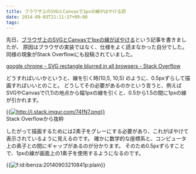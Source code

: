 ```yaml
---
title: ブラウザ上のSVGとCanvasで1pxの線がぼやける訳
date: 2014-09-03T21:11:37+09:00
tags: 
---
```


先日、[ブラウザ上のSVGとCanvasで1pxの線がぼやける](http://folioscope.hatenablog.jp/entry/2014/08/25/192823:title)という記事を書きましたが、
原因はブラウザの実装ではなく、仕様をよく読まなかった自分でした。
同様の現象がStack Overflowにも投稿されていました。

[google chrome \- SVG rectangle blurred in all browsers \- Stack Overflow](http://stackoverflow.com/questions/18019453/svg-rectangle-blurred-in-all-browsers)

どうすればいいかというと、線を引く時\(10,5, 10,5\) のように、0\.5pxずらして描画すればいいとのこと。
どうしてその必要があるのかという言うと、例えばSVGやCanvasで\(1,1\)の地点から幅1pxの線を引くと、0\.5から1\.5の間に1pxの線が引かれます。

[{{<img src="http://i.stack.imgur.com/74fN7.png" alt="http://i.stack.imgur.com/74fN7.png">}}](http://i.stack.imgur.com/74fN7.png)  
Stack Overflowから抜粋

したがって描画するためには2素子をグレーにする必要があり、これがぼやけて表示されているように見えるのです。
確かに数学的な座標系と、コンピュータ上の素子との間にギャップがあるのが分かります。
そのため0\.5pxずらすことで、1pxの線が画面上の1素子を使用するようになるのです。

{{<img src="/2014/09/03/211137/20140903210841.png" alt="f:id:ibenza:20140903210841p:plain">}}


